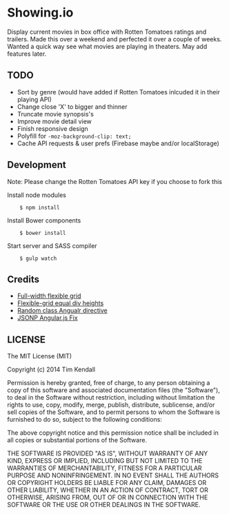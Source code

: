 Showing.io
======

Display current movies in box office with Rotten Tomatoes ratings and trailers. Made this over a weekend and perfected it over a couple of weeks. Wanted a quick way see what movies are playing in theaters. May add features later.

## TODO
  - Sort by genre (would have added if Rotten Tomatoes inlcuded it in their playing API)
  - Change close 'X' to bigger and thinner
  - Truncate movie synopsis's
  - Improve movie detail view
  - Finish responsive design
  - Polyfill for `-moz-background-clip: text;`
  - Cache API requests & user prefs (Firebase maybe and/or localStorage)

## Development

Note: Please change the Rotten Tomatoes API key if you choose to fork this

Install node modules

        $ npm install

Install Bower components

        $ bower install

Start server and SASS compiler

        $ gulp watch

## Credits
  - [Full-width flexible grid](http://tympanus.net/codrops/2013/04/17/responsive-full-width-grid/)
  - [Flexible-grid equal div heights](galen.in/lEJP)
  - [Random class Angualr directive](http://www.whatibroke.com/?p=938)
  - [JSONP Angular.js Fix](http://stackoverflow.com/questions/12066002/parsing-jsonp-http-jsonp-response-in-angular-js)

## LICENSE

The MIT License (MIT)

Copyright (c) 2014 Tim Kendall

Permission is hereby granted, free of charge, to any person obtaining a copy
of this software and associated documentation files (the "Software"), to deal
in the Software without restriction, including without limitation the rights
to use, copy, modify, merge, publish, distribute, sublicense, and/or sell
copies of the Software, and to permit persons to whom the Software is
furnished to do so, subject to the following conditions:

The above copyright notice and this permission notice shall be included in all
copies or substantial portions of the Software.

THE SOFTWARE IS PROVIDED "AS IS", WITHOUT WARRANTY OF ANY KIND, EXPRESS OR
IMPLIED, INCLUDING BUT NOT LIMITED TO THE WARRANTIES OF MERCHANTABILITY,
FITNESS FOR A PARTICULAR PURPOSE AND NONINFRINGEMENT. IN NO EVENT SHALL THE
AUTHORS OR COPYRIGHT HOLDERS BE LIABLE FOR ANY CLAIM, DAMAGES OR OTHER
LIABILITY, WHETHER IN AN ACTION OF CONTRACT, TORT OR OTHERWISE, ARISING FROM,
OUT OF OR IN CONNECTION WITH THE SOFTWARE OR THE USE OR OTHER DEALINGS IN THE
SOFTWARE.
